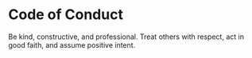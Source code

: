 # Code of Conduct

Be kind, constructive, and professional. Treat others with respect, act in good faith, and assume positive intent.
